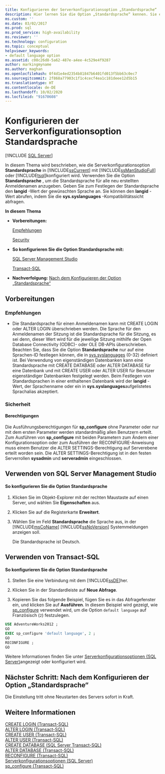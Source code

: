 ```yaml
---
title: Konfigurieren der Serverkonfigurationsoption „Standardsprache“ | Microsoft-Dokumentation
description: Hier lernen Sie die Option „Standardsprache“ kennen. Sie erfahren, wie Sie die Option konfigurieren, um die Standardsprache festzulegen, die SQL Server für alle neu erstellten Anmeldungen verwendet.
ms.custom: ''
ms.date: 03/02/2017
ms.prod: sql
ms.prod_service: high-availability
ms.reviewer: ''
ms.technology: configuration
ms.topic: conceptual
helpviewer_keywords:
- default language option
ms.assetid: c08c26d8-5a62-487e-a4ee-4c529e4f9287
author: markingmyname
ms.author: maghan
ms.openlocfilehash: 0f4d1e4ed2354b81847b6401fd013f5bb63c0ec7
ms.sourcegitcommit: 2f868a77903c1f1c4cecf4ea1c181deee12d5b15
ms.translationtype: HT
ms.contentlocale: de-DE
ms.lasthandoff: 10/02/2020
ms.locfileid: "91670608"
---
```

# <a name="configure-the-default-language-server-configuration-option"></a>Konfigurieren der Serverkonfigurationsoption Standardsprache
 [!INCLUDE [SQL Server](../../includes/applies-to-version/sqlserver.md)]

  In diesem Thema wird beschrieben, wie die Serverkonfigurationsoption **Standardsprache** in [!INCLUDE[ssCurrent](../../includes/sscurrent-md.md)] mit [!INCLUDE[ssManStudioFull](../../includes/ssmanstudiofull-md.md)] oder [!INCLUDE[tsql](../../includes/tsql-md.md)]konfiguriert wird. Verwenden Sie die Option **Standardsprache** , um die Standardsprache für alle neu erstellten Anmeldenamen anzugeben. Geben Sie zum Festlegen der Standardsprache den **langid** -Wert der gewünschten Sprache an. Sie können den **langid** -Wert abrufen, indem Sie die **sys.syslanguages** -Kompatibilitätssicht abfragen.  
  
 **In diesem Thema**  
  
-   **Vorbereitungen:**  
  
     [Empfehlungen](#Recommendations)  
  
     [Security](#Security)  
  
-   **So konfigurieren Sie die Option Standardsprache mit:**  
  
     [SQL Server Management Studio](#SSMSProcedure)  
  
     [Transact-SQL](#TsqlProcedure)  
  
-   **Nachverfolgung:**  [Nach dem Konfigurieren der Option „Standardsprache“](#FollowUp)  
  
##  <a name="before-you-begin"></a><a name="BeforeYouBegin"></a> Vorbereitungen  
  
###  <a name="recommendations"></a><a name="Recommendations"></a> Empfehlungen  
  
-   Die Standardsprache für einen Anmeldenamen kann mit CREATE LOGIN oder ALTER LOGIN überschrieben werden. Die Sprache für den Anmeldenamen der Sitzung ist die Standardsprache für die Sitzung, es sei denn, dieser Wert wird für die jeweilige Sitzung mithilfe der Open Database Connectivity (ODBC)- oder OLE DB-APIs überschrieben. Beachten Sie, dass Sie die Option **Standardsprache** nur auf eine Sprachen-ID festlegen können, die in [sys.syslanguages](../../relational-databases/system-compatibility-views/sys-syslanguages-transact-sql.md) (0-32) definiert ist. Bei Verwendung von eigenständigen Datenbanken kann eine Standardsprache mit CREATE DATABASE oder ALTER DATABASE für eine Datenbank und mit CREATE USER oder ALTER USER für Benutzer eigenständiger Datenbanken festgelegt werden. Beim Festlegen von Standardsprachen in einer enthaltenen Datenbank wird der **langid** -Wert, der Sprachenname oder ein in **sys.syslanguages**aufgelistetes Sprachalias akzeptiert.  
  
###  <a name="security"></a><a name="Security"></a> Sicherheit  
  
####  <a name="permissions"></a><a name="Permissions"></a> Berechtigungen  
 Die Ausführungsberechtigungen für **sp_configure** ohne Parameter oder nur mit dem ersten Parameter werden standardmäßig allen Benutzern erteilt. Zum Ausführen von **sp_configure** mit beiden Parametern zum Ändern einer Konfigurationsoption oder zum Ausführen der RECONFIGURE-Anweisung muss einem Benutzer die ALTER SETTINGS-Berechtigung auf Serverebene erteilt worden sein. Die ALTER SETTINGS-Berechtigung ist in den festen Serverrollen **sysadmin** und **serveradmin** eingeschlossen.  
  
##  <a name="using-sql-server-management-studio"></a><a name="SSMSProcedure"></a> Verwenden von SQL Server Management Studio  
  
#### <a name="to-configure-the-default-language-option"></a>So konfigurieren Sie die Option Standardsprache  
  
1.  Klicken Sie im Objekt-Explorer mit der rechten Maustaste auf einen Server, und wählen Sie **Eigenschaften** aus.  
  
2.  Klicken Sie auf die Registerkarte **Erweitert**.  
  
3.  Wählen Sie im Feld **Standardsprache** die Sprache aus, in der [!INCLUDE[msCoName](../../includes/msconame-md.md)] [!INCLUDE[ssNoVersion](../../includes/ssnoversion-md.md)] Systemmeldungen anzeigen soll.  
  
     Die Standardsprache ist Deutsch.  
  
##  <a name="using-transact-sql"></a><a name="TsqlProcedure"></a> Verwenden von Transact-SQL  
  
#### <a name="to-configure-the-default-language-option"></a>So konfigurieren Sie die Option Standardsprache  
  
1.  Stellen Sie eine Verbindung mit dem [!INCLUDE[ssDE](../../includes/ssde-md.md)]her.  
  
2.  Klicken Sie in der Standardleiste auf **Neue Abfrage**.  
  
3.  Kopieren Sie das folgende Beispiel, fügen Sie es in das Abfragefenster ein, und klicken Sie auf **Ausführen**. In diesem Beispiel wird gezeigt, wie [sp_configure](../../relational-databases/system-stored-procedures/sp-configure-transact-sql.md) verwendet wird, um die Option `default language` auf Französisch (`2`) festzulegen.  
  
```sql  
USE AdventureWorks2012 ;  
GO  
EXEC sp_configure 'default language', 2 ;  
GO  
RECONFIGURE ;  
GO  
```  
  
 Weitere Informationen finden Sie unter [Serverkonfigurationsoptionen &#40;SQL Server&#41;](../../database-engine/configure-windows/server-configuration-options-sql-server.md)angezeigt oder konfiguriert wird.  
  
##  <a name="follow-up-after-you-configure-the-default-language-option"></a><a name="FollowUp"></a>Nächster Schritt: Nach dem Konfigurieren der Option „Standardsprache“  
 Die Einstellung tritt ohne Neustarten des Servers sofort in Kraft.  
  
## <a name="see-also"></a>Weitere Informationen  
 [CREATE LOGIN &#40;Transact-SQL&#41;](../../t-sql/statements/create-login-transact-sql.md)   
 [ALTER LOGIN &#40;Transact-SQL&#41;](../../t-sql/statements/alter-login-transact-sql.md)   
 [CREATE USER &#40;Transact-SQL&#41;](../../t-sql/statements/create-user-transact-sql.md)   
 [ALTER USER &#40;Transact-SQL&#41;](../../t-sql/statements/alter-user-transact-sql.md)   
 [CREATE DATABASE &#40;SQL Server Transact-SQL&#41;](../../t-sql/statements/create-database-transact-sql.md)   
 [ALTER DATABASE &#40;Transact-SQL&#41;](../../t-sql/statements/alter-database-transact-sql.md)   
 [RECONFIGURE &#40;Transact-SQL&#41;](../../t-sql/language-elements/reconfigure-transact-sql.md)   
 [Serverkonfigurationsoptionen &#40;SQL Server&#41;](../../database-engine/configure-windows/server-configuration-options-sql-server.md)   
 [sp_configure &#40;Transact-SQL&#41;](../../relational-databases/system-stored-procedures/sp-configure-transact-sql.md)  
  
